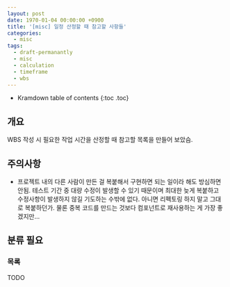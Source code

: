 ```yaml
---
layout: post
date: 1970-01-04 00:00:00 +0900
title: '[misc] 일정 산정할 때 참고할 사항들'
categories:
  - misc
tags:
  - draft-permanantly
  - misc
  - calculation
  - timeframe
  - wbs
---
```


* Kramdown table of contents
{:toc .toc}


## 개요

WBS 작성 시 필요한 작업 시간을 산정할 때 참고할 목록을 만들어 보았슴.


## 주의사항

- 프로젝트 내의 다른 사람이 만든 걸 복붙해서 구현하면 되는 일이라 해도 방심하면 안됨. 테스트 기간 중 대량 수정이 발생할 수 있기 때문이며 최대한 늦게 복붙하고 수정사항이 발생하지 않길 기도하는 수밖에 없다. 아니면 리펙토링 하지 말고 그대로 복붙하던가. 물론 중복 코드를 만드는 것보다 컴포넌트로 재사용하는 게 가장 좋겠지만...


## 분류 필요

### 목록

TODO
